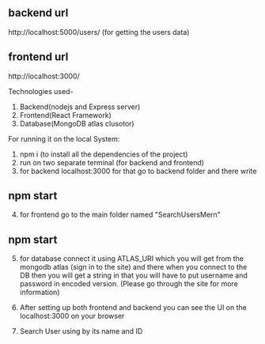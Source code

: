 ## backend url
http://localhost:5000/users/ (for getting the users data)

## frontend url
http://localhost:3000/

Technologies used-
1. Backend(nodejs and Express server)
2. Frontend(React Framework)
3. Database(MongoDB atlas clusotor)

For running it on the local System:

1. npm i (to install all the dependencies of the project)
2. run on two separate terminal (for backend and frontend)
3. for backend localhost:3000 for that go to backend folder and there write
## npm start 

4. for frontend go to the main folder named "SearchUsersMern"
## npm start

5. for database connect it using ATLAS_URI which you will get from the mongodb atlas (sign in to the site) and there when you connect to the DB then
   you will get a string in that you will have to put username and password in encoded version. (Please go through the site for more information)

6. After setting up both frontend and backend you can see the UI on the localhost:3000 on your browser

7. Search User using by its name and ID

